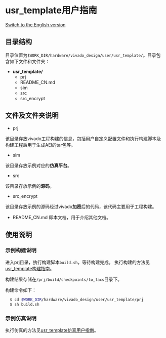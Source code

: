 # usr_template用户指南

[Switch to the English version](./README.md)

## 目录结构

目录位置为`$WORK_DIR/hardware/vivado_design/user/usr_template/`。目录包含如下文件和文件夹：

- **usr_template/**
  - prj
  - README_CN.md
  - sim
  - src
  - src_encrypt

## 文件及文件夹说明

- prj

该目录存放vivado工程构建的信息，包括用户自定义配置文件和执行构建脚本及构建工程后用于生成AEI的tar包等。

- sim

该目录存放示例对应的**仿真平台**。

- src

该目录存放示例的**源码**。

- src_encrypt

该目录存放示例的源码经过vivado**加密**后的代码，该代码主要用于工程构建。

- README_CN.md
  即本文档，用于介绍其他文档。

## 使用说明

### 示例构建说明

进入prj目录，执行构建脚本`build.sh`，等待构建完成。
执行构建的方法见[usr_template构建指南](./prj/README_CN.md)。

构建结果存储在`/prj/build/checkpoints/to_facs`目录下。

构建命令如下：

```bash
  $ cd $WORK_DIR/hardware/vivado_design/user/usr_template/prj
  $ sh build.sh
```

### 示例仿真说明

执行仿真的方法见[usr_template仿真用户指南](./sim/README_CN.md)。
